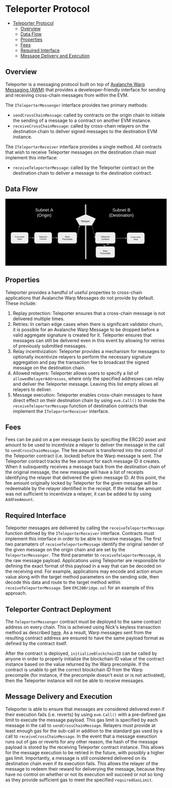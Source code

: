 # Teleporter Protocol

- [Teleporter Protocol](#teleporter-protocol)
  - [Overview](#overview)
  - [Data Flow](#data-flow)
  - [Properties](#properties)
  - [Fees](#fees)
  - [Required Interface](#required-interface)
  - [Message Delivery and Execution](#message-delivery-and-execution)


## Overview
Teleporter is a messaging protocol built on top of [Avalanche Warp Messaging (AWM)](https://docs.avax.network/learn/avalanche/awm) that provides a develeoper-friendly interface for sending and receiving cross-chain messages from within the EVM.

The `ITeleporterMessenger` interface provides two primary methods:
- `sendCrossChainMessage`: called by contracts on the origin chain to initiate the sending of a message to a contract on another EVM instance.
- `receiveCrossChainMessage`: called by cross-chain relayers on the destination chain to deliver signed messages to the destination EVM instance.

The `ITeleporterReceiver` interface provides a single method. All contracts that wish to receive Teleporter messages on the destination chain must implement this interface:
- `receiveTeleporterMessage`: called by the Teleporter contract on the destination chain to deliver a message to the destination contract.

## Data Flow
<div align="center">
  <img src="../../../resources/TeleporterDataFlowDiagram.png?raw=true">
</div>

## Properties
Teleporter provides a handful of useful properties to cross-chain applications that Avalanche Warp Messages do not provide by default. These include:

1. Replay protection: Teleporter ensures that a cross-chain message is not delivered multiple times.
2. Retries: In certain edge cases when there is significant validator churn, it is possible for an Avalanche Warp Message to be dropped before a valid aggregate signature is created for it. Teleporter ensures that messages can still be delivered even in this event by allowing for retries of previously submitted messages.
3. Relay incentivization: Teleporter provides a mechanism for messages to optionally incentivize relayers to perform the necessary signature aggregation and pay the transaction fee to broadcast the signed message on the destination chain.
4. Allowed relayers: Teleporter allows users to specify a list of `allowedRelayerAddresses`, where only the specified addresses can relay and deliver the Teleporter message. Leaving this list empty allows all relayers to deliver.
5. Message execution: Teleporter enables cross-chain messages to have direct effect on their destination chain by using `evm.Call()` to invoke the `receiveTeleporterMessage` function of destination contracts that implement the `ITeleporterReceiver` interface.

## Fees
Fees can be paid on a per message basis by specifing the ERC20 asset and amount to be used to incentivize a relayer to deliver the message in the call to `sendCrossChainMessage`. The fee amount is transferred into the control of the Teleporter contract (i.e. locked) before the Warp message is sent. The Teleporter contract tracks the fee amount for each message ID it creates. When it subsquently receives a message back from the destination chain of the original message, the new message will have a list of receipts identifying the relayer that delivered the given message ID. At this point, the fee amount originally locked by Teleporter for the given message will be redeemable by the relayer identified in the receipt. If the initial fee amount was not sufficient to incentivize a relayer, it can be added to by using `AddFeeAmount`.

## Required Interface
Teleporter messages are delivered by calling the `receiveTeleporterMessage` function defined by the `ITeleporterReceiver` interface. Contracts must implement this interface in order to be able to receive messages. The first two paramaters of `receiveTeleporterMessage` identify the original sender of the given message on the origin chain and are set by the `TeleporterMessenger`. The third parameter to `receiveTeleporterMessage`, is the raw message payload. Applications using Teleporter are responsible for defining the exact format of this payload in a way that can be decoded on the receiving end. For example, applications may encode and action enum value along with the target method parameters on the sending side, then decode this data and route to the target method within `receiveTeleporterMessage`. See `ERC20Bridge.sol` for an example of this approach.

## Teleporter Contract Deployment
The `TeleporterMessenger` contract must be deployed to the same contract address on every chain. This is acheived using Nick's keyless transaction method as described [here](../../../utils/contract-deployment/README.md). As a result, Warp messages sent from the resulting contract address are ensured to have the same payload format as defined by the contract itself.

After the contract is deployed, `initializeBlockchainID` can be called by anyone in order to properly initialize the blockchain ID value of the contract instance based on the value returned by the Warp precompile. If the contract is unable to get the correct blockchain ID from the Warp precompile (for instance, if the precompile doesn't exist or is not activated), then the Teleporter instance will not be able to receive messages.

## Message Delivery and Execution
Teleporter is able to ensure that messages are considered delivered even if their execution fails (i.e. reverts) by using `evm.Call()` with a pre-defined gas limit to execute the message payload. This gas limit is specified by each message in the call to `sendCrossChainMessage`. Relayers must provide at least enough gas for the sub-call in addition to the standard gas used by a call to `receiveCrossChainMessage`. In the event that a message exeuction runs out of gas or reverts for any other reason, the hash of the message payload is stored by the receiving Teleporter contract instance. This allows for the message execution to be retried in the future, with possibly a higher gas limit. Importantly, a message is still considered delivered on its destination chain even if its execution fails. This allows the relayer of the message to redeem their reward for deliverying the message, because they have no control on whether or not its execution will succeed or not so long as they provide sufficient gas to meet the specified `requiredGasLimit`.
